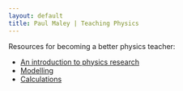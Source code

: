 ```yaml
---
layout: default
title: Paul Maley | Teaching Physics
---
```


Resources for becoming a better physics teacher:
 - [An introduction to physics research](https://chatphysics.org/an-introduction-to-physics-education-research/)
 - [Modelling](http://www.phy.uct.ac.za/sites/default/files/image_tool/images/281/people/buffler/physics_education/buffler%20models%20colloquium.pdf)
 - [Calculations](https://chatphysics.org/what-has-the-ussr-ever-done-for-me-an-approach-to-teaching-calculations-in-physics/)

